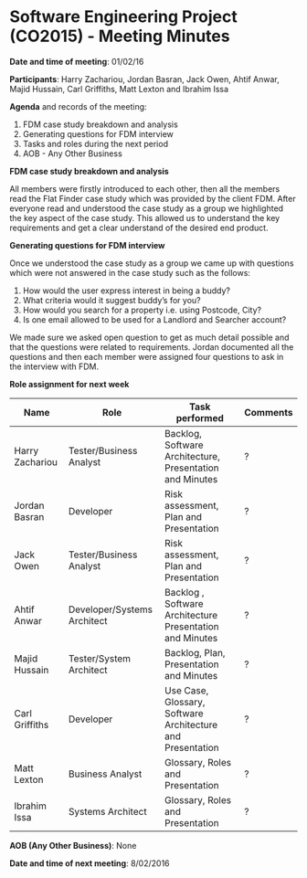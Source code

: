 # Software Engineering Project (CO2015) - Meeting Minutes

**Date and time of meeting**: 01/02/16

**Participants**: Harry Zachariou, Jordan Basran, Jack Owen, Ahtif Anwar, Majid Hussain, Carl Griffiths, Matt Lexton and Ibrahim Issa

**Agenda** and records of the meeting:

1.  FDM case study breakdown and analysis
2.  Generating questions for FDM interview
3.  Tasks and roles during the next period
4.	AOB - Any Other Business

**FDM case study breakdown and analysis**

All members were firstly introduced to each other, then all the members read the Flat Finder case study which was provided by the client FDM. After everyone read and understood the case study as a group we highlighted the key aspect of the case study. This allowed us to understand the key requirements and get a clear understand of  the desired end product.

**Generating questions for FDM interview**

Once we understood the case study as a group we came up with questions which were not answered in the case study such as the follows:

1.  How would the user express interest in being a buddy?
2.  What criteria would it suggest buddy’s for you?
3. 	How would you search for a property i.e. using Postcode, City?
4.  Is one email allowed to be used for a Landlord and Searcher account?

We made sure we asked open question to get as much detail possible and that the questions were related to requirements. Jordan documented all the questions and then each member were assigned four questions to ask in the interview with FDM.

**Role assignment for next week**

| Name | Role | Task performed | Comments |
|------|------|----------------|----------|
| Harry Zachariou | Tester/Business Analyst | Backlog, Software Architecture, Presentation and Minutes | ? |
| Jordan Basran | Developer | Risk assessment, Plan and Presentation | ? |
| Jack Owen | Tester/Business Analyst | Risk assessment, Plan and Presentation | ? |
| Ahtif Anwar | Developer/Systems Architect | Backlog , Software Architecture  Presentation and Minutes  | ? |
| Majid Hussain | Tester/System Architect | Backlog, Plan, Presentation and Minutes  | ? |
| Carl Griffiths | Developer | Use Case, Glossary,  Software Architecture and Presentation | ? |
| Matt Lexton | Business Analyst | Glossary, Roles and Presentation | ? |
| Ibrahim Issa | Systems Architect | Glossary, Roles and Presentation | ? |

**AOB (Any Other Business)**:
None

**Date and time of next meeting**: 8/02/2016
